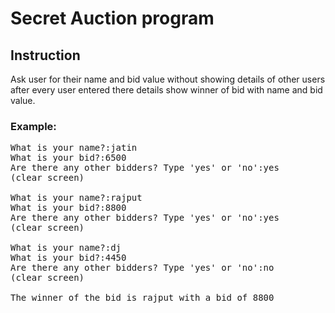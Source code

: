 # Secret Auction program
## Instruction
Ask user for their name and bid value without showing details of other users after every user entered there details show winner of bid with name and bid value.
### Example:
<pre>
What is your name?:jatin
What is your bid?:6500    
Are there any other bidders? Type 'yes' or 'no':yes
(clear screen)

What is your name?:rajput
What is your bid?:8800
Are there any other bidders? Type 'yes' or 'no':yes
(clear screen)

What is your name?:dj
What is your bid?:4450
Are there any other bidders? Type 'yes' or 'no':no
(clear screen)

The winner of the bid is rajput with a bid of 8800</pre>
